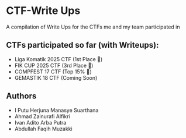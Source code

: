 # CTF-Write Ups
A compilation of Write Ups for the CTFs me and my team participated in

## CTFs participated so far (with Writeups):
- Liga Komatik 2025 CTF (1st Place 🥇)
- FIK CUP 2025 CTF (3rd Place 🥉)
- COMPFEST 17 CTF (Top 15% 🏁)
- GEMASTIK 18 CTF (Coming Soon)

## Authors
- I Putu Herjuna Manasye Suarthana
- Ahmad Zainurafi Alfikri
- Ivan Adito Arba Putra
- Abdullah Faqih Muzakki
